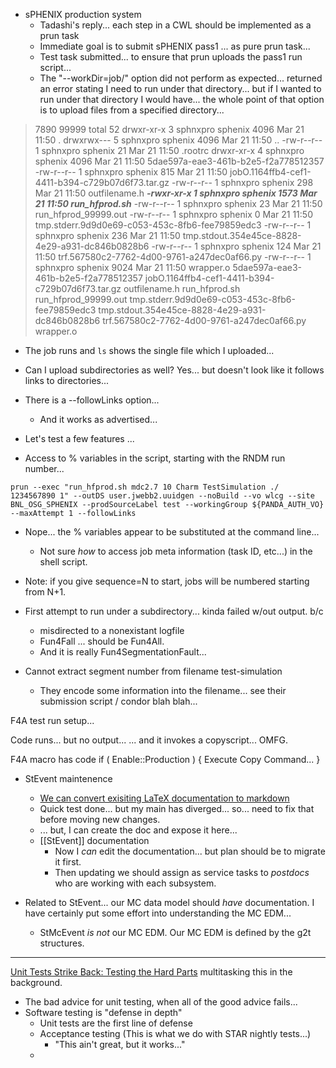 - sPHENIX production system
	- Tadashi's reply... each step in a CWL should be implemented as a prun task
	- Immediate goal is to submit sPHENIX pass1 ... as pure prun task... 
	- Test task submitted... to ensure that prun uploads the pass1 run script...
	- The "--workDir=job/" option did not perform as expected... returned an error stating I need to run under that directory... but if I wanted to run under that directory I would have... the whole point of that option is to upload files from a specified directory...

>7890 99999
total 52
drwxr-xr-x 3 sphnxpro sphenix 4096 Mar 21 11:50 .
drwxrwx--- 5 sphnxpro sphenix 4096 Mar 21 11:50 ..
-rw-r--r-- 1 sphnxpro sphenix   21 Mar 21 11:50 .rootrc
drwxr-xr-x 4 sphnxpro sphenix 4096 Mar 21 11:50 5dae597a-eae3-461b-b2e5-f2a778512357
-rw-r--r-- 1 sphnxpro sphenix  815 Mar 21 11:50 jobO.1164ffb4-cef1-4411-b394-c729b07d6f73.tar.gz
-rw-r--r-- 1 sphnxpro sphenix  298 Mar 21 11:50 outfilename.h
***-rwxr-xr-x 1 sphnxpro sphenix 1573 Mar 21 11:50 run_hfprod.sh***
-rw-r--r-- 1 sphnxpro sphenix   23 Mar 21 11:50 run_hfprod_99999.out
-rw-r--r-- 1 sphnxpro sphenix    0 Mar 21 11:50 tmp.stderr.9d9d0e69-c053-453c-8fb6-fee79859edc3
-rw-r--r-- 1 sphnxpro sphenix  236 Mar 21 11:50 tmp.stdout.354e45ce-8828-4e29-a931-dc846b0828b6
-rw-r--r-- 1 sphnxpro sphenix  124 Mar 21 11:50 trf.567580c2-7762-4d00-9761-a247dec0af66.py
-rw-r--r-- 1 sphnxpro sphenix 9024 Mar 21 11:50 wrapper.o
5dae597a-eae3-461b-b2e5-f2a778512357
jobO.1164ffb4-cef1-4411-b394-c729b07d6f73.tar.gz
outfilename.h
run_hfprod.sh
run_hfprod_99999.out
tmp.stderr.9d9d0e69-c053-453c-8fb6-fee79859edc3
tmp.stdout.354e45ce-8828-4e29-a931-dc846b0828b6
trf.567580c2-7762-4d00-9761-a247dec0af66.py
wrapper.o

- The job runs and `ls` shows the single file which I uploaded...
- Can I upload subdirectories as well?  Yes... but doesn't look like it follows links to directories...
- There is a --followLinks option...
	- And it works as advertised...

- Let's test a few features ...

- Access to % variables in the script, starting with the RNDM run number...

`prun --exec "run_hfprod.sh mdc2.7 10 Charm TestSimulation ./ 1234567890 1" --outDS user.jwebb2.uuidgen --noBuild --vo wlcg --site BNL_OSG_SPHENIX --prodSourceLabel test --workingGroup ${PANDA_AUTH_VO} --maxAttempt 1 --followLinks`

- Nope... the % variables appear to be substituted at the command line...
	- Not sure *how* to access job meta information (task ID, etc...) in the shell script.
- Note: if you give sequence=N to start, jobs will be numbered starting from N+1.

- First attempt to run under a subdirectory... kinda failed w/out output.  b/c
	- misdirected to a nonexistant logfile
	- Fun4Fall ... should be Fun4All.
	- And it is really Fun4SegmentationFault...

- Cannot extract segment number from filename test-simulation
	- They encode some information into the filename... see their submission script / condor blah blah...

F4A test run setup...

Code runs... but no output...  ... and it invokes a copyscript...  OMFG.

F4A macro has code
if ( Enable::Production ) { Execute Copy Command... }




- StEvent maintenence
	-  [We can convert exisiting LaTeX documentation to markdown](https://tex.stackexchange.com/questions/341899/latex-to-markdown-converter)
	-  Quick test done... but my main has diverged... so... need to fix that before moving new changes.
	-  ... but, I can create the doc and expose it here...
	-  [[StEvent]] documentation
		-  Now I *can* edit the documentation... but plan should be to migrate it first.
		-  Then updating we should assign as service tasks to *postdocs* who are working with each subsystem.
	

- Related to StEvent... our MC data model should *have* documentation.  I have certainly put some effort into understanding the MC EDM... 
	- StMcEvent *is not* our MC EDM.  Our MC EDM is defined by the g2t structures.



---

[Unit Tests Strike Back: Testing the Hard Parts](https://www.youtube.com/watch?v=N2YJ4D7O7Oc)  multitasking this in the background.
- The bad advice for unit testing, when all of the good advice fails...
- Software testing is "defense in depth"
	- Unit tests are the first line of defense
	- Acceptance testing (This is what we do with STAR nightly tests...)
		- "This ain't great, but it works..."
	- 



